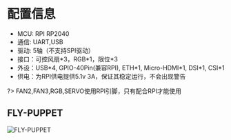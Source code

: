 # 配置信息

* MCU: RPI RP2040
* 通信: UART,USB
* 驱动: 5轴（不支持SPI驱动）
* 接口：可控风扇\*3，RGB\*1，限位\*3
* 外设：USB\*4, GPIO-40Pin(兼容RPI), ETH\*1, Micro-HDMI\*1, DSI\*1, CSI\*1
* 供电：为RPI供电提供5.1v 3A，保证其稳定运行，不会出现警告

?> FAN2,FAN3,RGB,SERVO使用RPI引脚，只有配合RPI才能使用

## FLY-PUPPET

![FLY-PUPPET](../../images/boards/fly_puppet/fly_puppet.png ":no-zooom")
